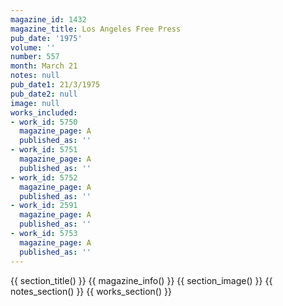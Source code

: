 ```yaml
---
magazine_id: 1432
magazine_title: Los Angeles Free Press
pub_date: '1975'
volume: ''
number: 557
month: March 21
notes: null
pub_date1: 21/3/1975
pub_date2: null
image: null
works_included:
- work_id: 5750
  magazine_page: A
  published_as: ''
- work_id: 5751
  magazine_page: A
  published_as: ''
- work_id: 5752
  magazine_page: A
  published_as: ''
- work_id: 2591
  magazine_page: A
  published_as: ''
- work_id: 5753
  magazine_page: A
  published_as: ''
---
```


{{ section_title() }}
{{ magazine_info() }}
{{ section_image() }}
{{ notes_section() }}
{{ works_section() }}
